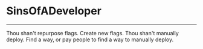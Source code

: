 # SinsOfADeveloper
---
Thou shan't repurpose flags. Create new flags.
Thou shan't manually deploy. Find a way, or pay people to find a way to manually deploy.
